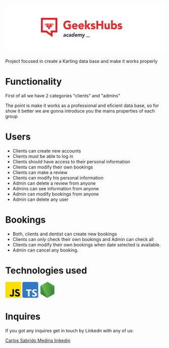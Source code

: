 <img src="media/gueek.png" alt="JavaScript" width="2000">


Project focused in create a Karting data base and make it works properly



# Functionality

First of all we have 2 categories "clients" and "admins"

The point is make it works as a professional and eficient data base, so for show it better we are gonna introduce you the mains properties of each group

# Users

- Clients can create new accounts
- Clients must be able to log in
- Clients should have access to their personal information
- Clients can modify their own bookings
- Clients can make a review
- Clients can modify his personal information
- Admin can delete a review from anyone
- Admins can see information from anyone
- Admin can modify bookings from anyone
- Admin can delete any user

# Bookings

- Both, clients and dentist can create new bookings
- Clients can only check their own bookings and Admin can check all
- Clients can modify their own bookings when date selected is available.
- Admin can cancel any booking.

# Technologies used

<img src="media/js.png" alt="JavaScript" width="50">
<img src="media/descarga.png" alt="JavaScript" width="50">
<img src="media/nodo-js.png" alt="JavaScript" width="50">

# Inquires 

 If you got any inquires get in touch by Linkedn with any of us:

<a href="https://www.linkedin.com/in/carlos-sabrido-medina-624b77258/"> Carlos Sabrido Medina linkedin </a>